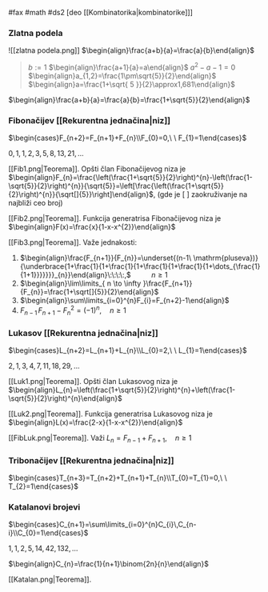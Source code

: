 #fax #math #ds2 [deo [[Kombinatorika|kombinatorike]]]
$\:$
### Zlatna podela
![[zlatna podela.png]]
$\begin{align}\frac{a+b}{a}=\frac{a}{b}\end{align}$

>$b:=1$
>$\begin{align}\frac{a+1}{a}=a\end{align}$
>$a^{2}-a-1=0$
>$\begin{align}a_{1,2}=\frac{1\pm\sqrt{5}}{2}\end{align}$
>$\begin{align}a=\frac{1+\sqrt{ 5 }}{2}\approx1,681\end{align}$

$\begin{align}\frac{a+b}{a}=\frac{a}{b}=\frac{1+\sqrt{5}}{2}\end{align}$

### Fibonačijev [[Rekurentna jednačina|niz]]
$\begin{cases}F_{n+2}=F_{n+1}+F_{n}\\F_{0}=0,\ \ F_{1}=1\end{cases}$

$0,\,1,\,1,\,2,\,3,\,5,\,8,\,13,\,21,\,\dots$

[[Fib1.png|Teorema]]. Opšti član Fibonačijevog niza je
$\begin{align}F_{n}=\frac{\left(\frac{1+\sqrt{5}}{2}\right)^{n}-\left(\frac{1-\sqrt{5}}{2}\right)^{n}}{\sqrt{5}}=\left[\frac{\left(\frac{1+\sqrt{5}}{2}\right)^{n}}{\sqrt[]{5}}\right]\end{align}$, 
(gde je $[\ ]$ zaokruživanje na najbliži ceo broj)

[[Fib2.png|Teorema]]. Funkcija generatrisa Fibonačijevog niza je $\begin{align}F(x)=\frac{x}{1-x-x^{2}}\end{align}$

[[Fib3.png|Teorema]]. Važe jednakosti:
1. $\begin{align}\frac{F_{n+1}}{F_{n}}=\underset{(n-1\ \mathrm{pluseva})}{\underbrace{1+\frac{1}{1+\frac{1}{1+\frac{1}{1+\frac{1}{1+\dots_{\frac{1}{1+1}}}}}}}_{n}}\end{align}\:\:\:\:,$ $\quad\quad$ $n\geqslant1$
2. $\begin{align}\lim\limits_{ n \to \infty }\frac{F_{n+1}}{F_{n}}=\frac{1+\sqrt[]{5}}{2}\end{align}$
3. $\begin{align}\sum\limits_{i=0}^{n}F_{i}=F_{n+2}-1\end{align}$
4. $F_{n-1}\,F_{n+1}-F_{n}^{2}=(-1)^{n},\quad n  \geqslant1$

### Lukasov [[Rekurentna jednačina|niz]]
$\begin{cases}L_{n+2}=L_{n+1}+L_{n}\\L_{0}=2,\ \ L_{1}=1\end{cases}$

$2,\,1,\,3,\,4,\,7,\,11,\,18,\,29,\,\dots$

[[Luk1.png|Teorema]]. Opšti član Lukasovog niza je
$\begin{align}L_{n}=\left(\frac{1+\sqrt{5}}{2}\right)^{n}+\left(\frac{1-\sqrt{5}}{2}\right)^{n}\end{align}$

[[Luk2.png|Teorema]]. Funkcija generatrisa Lukasovog niza je $\begin{align}L(x)=\frac{2-x}{1-x-x^{2}}\end{align}$

[[FibLuk.png|Teorema]]. Važi $L_{n}=F_{n-1}+F_{n+1},\quad n\geqslant1$

### Tribonačijev [[Rekurentna jednačina|niz]]
$\begin{cases}T_{n+3}=T_{n+2}+T_{n+1}+T_{n}\\T_{0}=T_{1}=0,\ \ T_{2}=1\end{cases}$

### Katalanovi brojevi
$\begin{cases}C_{n+1}=\sum\limits_{i=0}^{n}C_{i}\,C_{n-i}\\C_{0}=1\end{cases}$

$1,\,1,\,2,\,5,\,14,\,42,\,132,\,\dots$

$\begin{align}C_{n}=\frac{1}{n+1}\binom{2n}{n}\end{align}$

[[Katalan.png|Teorema]].